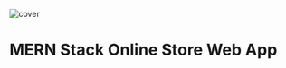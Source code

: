![cover](https://user-images.githubusercontent.com/65833243/132942843-7458bbcd-8294-418c-8dd7-8c6ef3e348e2.png)
# MERN Stack Online Store Web App
